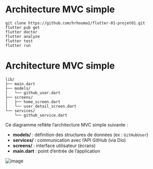 # Architecture MVC simple

```
git clone https://github.com/hrhouma1/flutter-01-projet01.git
flutter pub get
flutter doctor
flutter analyze
flutter test
flutter run
```

# Architecture MVC simple

```
lib/
├── main.dart
├── models/
│   └── github_user.dart
├── screens/
│   ├── home_screen.dart
│   └── user_detail_screen.dart
└── services/
    └── github_service.dart
```

Ce diagramme reflète l’architecture MVC simple suivante :

* **models/** : définition des structures de données (ex : `GitHubUser`)
* **services/** : communication avec l’API GitHub (via Dio)
* **screens/** : interface utilisateur (écrans)
* **main.dart** : point d’entrée de l’application


![image](https://github.com/user-attachments/assets/b94148e7-a468-4307-b81a-6f28057dcafe)

